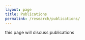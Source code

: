 ```yaml
---
layout: page
title: Publications
permalink: /research/publications/
---
```


this page will discuss publications
